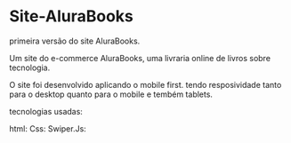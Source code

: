 
# Site-AluraBooks

primeira versão do site AluraBooks.

Um site do e-commerce AluraBooks, uma livraria online de livros sobre tecnologia.

O site foi desenvolvido aplicando o mobile first.
tendo resposividade tanto para o desktop quanto para o mobile e tembém tablets.

tecnologias usadas:

  html:
  Css:
  Swiper.Js:
  
